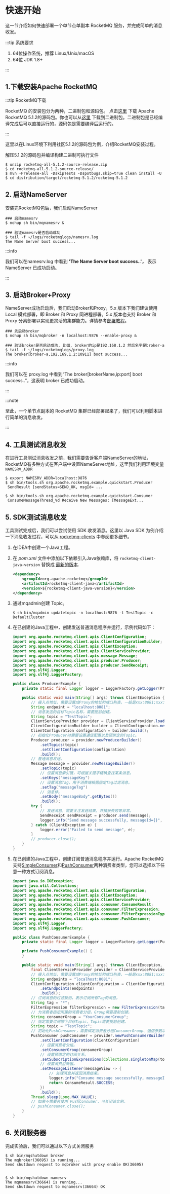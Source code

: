 # 快速开始

这一节介绍如何快速部署一个单节点单副本 RocketMQ 服务，并完成简单的消息收发。

:::tip 系统要求

1. 64位操作系统，推荐 Linux/Unix/macOS
2. 64位 JDK 1.8+

:::

## 1.下载安装Apache RocketMQ

:::tip RocketMQ下载

RocketMQ 的安装包分为两种，二进制包和源码包。 点击[这里](https://dist.apache.org/repos/dist/release/rocketmq/5.1.2/rocketmq-all-5.1.2-source-release.zip) 下载 Apache RocketMQ 5.1.2的源码包。你也可以从[这里](https://dist.apache.org/repos/dist/release/rocketmq/5.1.2/rocketmq-all-5.1.2-bin-release.zip) 下载到二进制包。二进制包是已经编译完成后可以直接运行的，源码包是需要编译后运行的。

:::

这里以在Linux环境下利用社区5.1.2的源码包为例，介绍RocketMQ安装过程。

解压5.1.2的源码包并编译构建二进制可执行文件

```shell
$ unzip rocketmq-all-5.1.2-source-release.zip
$ cd rocketmq-all-5.1.2-source-release/
$ mvn -Prelease-all -DskipTests -Dspotbugs.skip=true clean install -U
$ cd distribution/target/rocketmq-5.1.2/rocketmq-5.1.2
```
## 2. 启动NameServer

安装完RocketMQ包后，我们启动NameServer

```shell
### 启动namesrv
$ nohup sh bin/mqnamesrv &
 
### 验证namesrv是否启动成功
$ tail -f ~/logs/rocketmqlogs/namesrv.log
The Name Server boot success...
```

:::info

我们可以在namesrv.log 中看到 **'The Name Server boot success..'，** 表示NameServer 已成功启动。

:::



## 3. 启动Broker+Proxy

NameServer成功启动后，我们启动Broker和Proxy，5.x 版本下我们建议使用 Local 模式部署，即 Broker 和 Proxy 同进程部署。5.x 版本也支持 Broker 和 Proxy 分离部署以实现更灵活的集群能力。详情参考[部署教程](../05-deploymentOperations/01deploy.md)。

```shell
### 先启动broker
$ nohup sh bin/mqbroker -n localhost:9876 --enable-proxy &

### 验证broker是否启动成功, 比如, broker的ip是192.168.1.2 然后名字是broker-a
$ tail -f ~/logs/rocketmqlogs/proxy.log 
The broker[broker-a,192.169.1.2:10911] boot success...
```

:::info

我们可以在 proxy.log 中看到“The broker[brokerName,ip:port] boot success..”，这表明 broker 已成功启动。

:::

:::note

至此，一个单节点副本的 RocketMQ 集群已经部署起来了，我们可以利用脚本进行简单的消息收发。

:::

## 4. 工具测试消息收发

在进行工具测试消息收发之前，我们需要告诉客户端NameServer的地址，RocketMQ有多种方式在客户端中设置NameServer地址，这里我们利用环境变量`NAMESRV_ADDR`

```shell
$ export NAMESRV_ADDR=localhost:9876
$ sh bin/tools.sh org.apache.rocketmq.example.quickstart.Producer
 SendResult [sendStatus=SEND_OK, msgId= ...

$ sh bin/tools.sh org.apache.rocketmq.example.quickstart.Consumer
 ConsumeMessageThread_%d Receive New Messages: [MessageExt...
```

## 5. SDK测试消息收发

工具测试完成后，我们可以尝试使用 SDK 收发消息。这里以 Java SDK 为例介绍一下消息收发过程，可以从 <a href='https://github.com/apache/rocketmq-clients'>rocketmq-clients</a> 中参阅更多细节。

1. 在IDEA中创建一个Java工程。

2. 在 *pom.xml* 文件中添加以下依赖引入Java依赖库，将 `rocketmq-client-java-version` 替换成 <a href='https://search.maven.org/search?q=g:org.apache.rocketmq%20AND%20a:rocketmq-client-java'>最新的版本</a>.

   ```xml
   <dependency>
       <groupId>org.apache.rocketmq</groupId>
       <artifactId>rocketmq-client-java</artifactId>
       <version>${rocketmq-client-java-version}</version>
   </dependency> 
   ```

3. 通过mqadmin创建 Topic。

   ```shell
   $ sh bin/mqadmin updatetopic -n localhost:9876 -t TestTopic -c DefaultCluster
   ```

4. 在已创建的Java工程中，创建发送普通消息程序并运行，示例代码如下：

    ```java
    import org.apache.rocketmq.client.apis.ClientConfiguration;
    import org.apache.rocketmq.client.apis.ClientConfigurationBuilder;
    import org.apache.rocketmq.client.apis.ClientException;
    import org.apache.rocketmq.client.apis.ClientServiceProvider;
    import org.apache.rocketmq.client.apis.message.Message;
    import org.apache.rocketmq.client.apis.producer.Producer;
    import org.apache.rocketmq.client.apis.producer.SendReceipt;
    import org.slf4j.Logger;
    import org.slf4j.LoggerFactory;

    public class ProducerExample {
        private static final Logger logger = LoggerFactory.getLogger(ProducerExample.class);

        public static void main(String[] args) throws ClientException {
            // 接入点地址，需要设置成Proxy的地址和端口列表，一般是xxx:8081;xxx:8081。
            String endpoint = "localhost:8081";
            // 消息发送的目标Topic名称，需要提前创建。
            String topic = "TestTopic";
            ClientServiceProvider provider = ClientServiceProvider.loadService();
            ClientConfigurationBuilder builder = ClientConfiguration.newBuilder().setEndpoints(endpoint);
            ClientConfiguration configuration = builder.build();
            // 初始化Producer时需要设置通信配置以及预绑定的Topic。
            Producer producer = provider.newProducerBuilder()
                .setTopics(topic)
                .setClientConfiguration(configuration)
                .build();
            // 普通消息发送。
            Message message = provider.newMessageBuilder()
                .setTopic(topic)
                // 设置消息索引键，可根据关键字精确查找某条消息。
                .setKeys("messageKey")
                // 设置消息Tag，用于消费端根据指定Tag过滤消息。
                .setTag("messageTag")
                // 消息体。
                .setBody("messageBody".getBytes())
                .build();
            try {
                // 发送消息，需要关注发送结果，并捕获失败等异常。
                SendReceipt sendReceipt = producer.send(message);
                logger.info("Send message successfully, messageId={}", sendReceipt.getMessageId());
            } catch (ClientException e) {
                logger.error("Failed to send message", e);
            }
            // producer.close();
        }
    }
    ```


5. 在已创建的Java工程中，创建订阅普通消息程序并运行。Apache RocketMQ 支持[SimpleConsumer](../04-featureBehavior/06consumertype.md)和[PushConsumer](../04-featureBehavior/06consumertype.md)两种消费者类型，您可以选择以下任意一种方式订阅消息。

    ```java
    import java.io.IOException;
    import java.util.Collections;
    import org.apache.rocketmq.client.apis.ClientConfiguration;
    import org.apache.rocketmq.client.apis.ClientException;
    import org.apache.rocketmq.client.apis.ClientServiceProvider;
    import org.apache.rocketmq.client.apis.consumer.ConsumeResult;
    import org.apache.rocketmq.client.apis.consumer.FilterExpression;
    import org.apache.rocketmq.client.apis.consumer.FilterExpressionType;
    import org.apache.rocketmq.client.apis.consumer.PushConsumer;
    import org.slf4j.Logger;
    import org.slf4j.LoggerFactory;

    public class PushConsumerExample {
        private static final Logger logger = LoggerFactory.getLogger(PushConsumerExample.class);

        private PushConsumerExample() {
        }

        public static void main(String[] args) throws ClientException, IOException, InterruptedException {
            final ClientServiceProvider provider = ClientServiceProvider.loadService();
            // 接入点地址，需要设置成Proxy的地址和端口列表，一般是xxx:8081;xxx:8081。
            String endpoints = "localhost:8081";
            ClientConfiguration clientConfiguration = ClientConfiguration.newBuilder()
                .setEndpoints(endpoints)
                .build();
            // 订阅消息的过滤规则，表示订阅所有Tag的消息。
            String tag = "*";
            FilterExpression filterExpression = new FilterExpression(tag, FilterExpressionType.TAG);
            // 为消费者指定所属的消费者分组，Group需要提前创建。
            String consumerGroup = "YourConsumerGroup";
            // 指定需要订阅哪个目标Topic，Topic需要提前创建。
            String topic = "TestTopic";
            // 初始化PushConsumer，需要绑定消费者分组ConsumerGroup、通信参数以及订阅关系。
            PushConsumer pushConsumer = provider.newPushConsumerBuilder()
                .setClientConfiguration(clientConfiguration)
                // 设置消费者分组。
                .setConsumerGroup(consumerGroup)
                // 设置预绑定的订阅关系。
                .setSubscriptionExpressions(Collections.singletonMap(topic, filterExpression))
                // 设置消费监听器。
                .setMessageListener(messageView -> {
                    // 处理消息并返回消费结果。
                    logger.info("Consume message successfully, messageId={}", messageView.getMessageId());
                    return ConsumeResult.SUCCESS;
                })
                .build();
            Thread.sleep(Long.MAX_VALUE);
            // 如果不需要再使用 PushConsumer，可关闭该实例。
            // pushConsumer.close();
        }
    }
    ```

## 6. 关闭服务器

完成实验后，我们可以通过以下方式关闭服务

```shell
$ sh bin/mqshutdown broker
The mqbroker(36695) is running...
Send shutdown request to mqbroker with proxy enable OK(36695)


$ sh bin/mqshutdown namesrv
The mqnamesrv(36664) is running...
Send shutdown request to mqnamesrv(36664) OK
```

